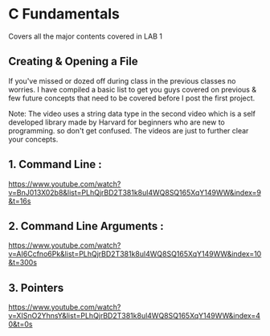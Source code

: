 # C Fundamentals
Covers all the major contents covered in LAB 1

## Creating & Opening a File

If you've missed or dozed off during class in the previous classes no worries.
I have compiled a basic list to get you guys covered on previous & few future concepts that need to be covered before I post the first project.

Note: The video uses a string data type in the second video which is a self developed library made by Harvard for beginners who are new to programming. so don't get confused. The videos are just to further clear your concepts.


## 1. Command Line :
https://www.youtube.com/watch?v=BnJ013X02b8&list=PLhQjrBD2T381k8ul4WQ8SQ165XqY149WW&index=9&t=16s

## 2. Command Line Arguments :
https://www.youtube.com/watch?v=AI6Ccfno6Pk&list=PLhQjrBD2T381k8ul4WQ8SQ165XqY149WW&index=10&t=300s

## 3. Pointers
https://www.youtube.com/watch?v=XISnO2YhnsY&list=PLhQjrBD2T381k8ul4WQ8SQ165XqY149WW&index=40&t=0s
```


